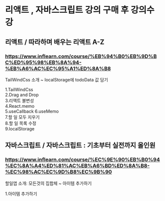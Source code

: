 # 리액트 , 자바스크립트 강의 구매 후 강의수강  
## 리액트 / 따라하며 배우는 리액트 A-Z  
### https://www.inflearn.com/course/%EB%94%B0%EB%9D%BC%ED%95%98%EB%8A%94-%EB%A6%AC%EC%95%A1%ED%8A%B8  

TailWindCss 소개 ~ localStorage에 todoData 값 담기  

1.TailWindCss  
2.Drag and Drop  
3.리액트 불변성  
4.React.memo  
5.useCallback 
6.useMemo  
7.할 일 모두 지우기  
8.할 일 목록 수정  
9.localStorage

## 자바스크립트 / 자바스크립트 : 기초부터 실전까지 올인원  
### https://www.inflearn.com/course/%EC%9E%90%EB%B0%94%EC%8A%A4%ED%81%AC%EB%A6%BD%ED%8A%B8-%EC%98%AC%EC%9D%B8%EC%9B%90

할일앱 소개: 모든것의 집합체 ~ 아이템 추가하기

1.아이템 추가하기